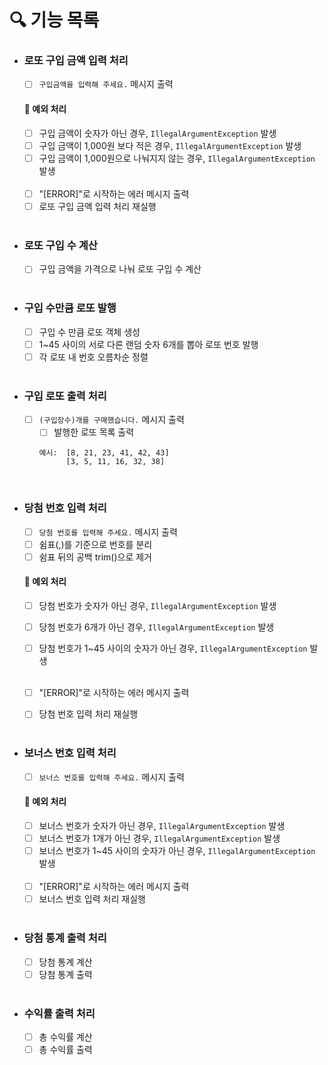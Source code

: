 # 🔍 기능 목록

- ### 로또 구입 금액 입력 처리
    - [ ] `구입금액을 입력해 주세요.` 메시지 출력
  #### 🔔 예외 처리
    - [ ] 구입 금액이 숫자가 아닌 경우, `IllegalArgumentException` 발생
    - [ ] 구입 금액이 1,000원 보다 적은 경우, `IllegalArgumentException` 발생
    - [ ] 구입 금액이 1,000원으로 나눠지지 않는 경우, `IllegalArgumentException` 발생
      <br><br>
    - [ ] "[ERROR]"로 시작하는 에러 메시지 출력
    - [ ] 로또 구입 금액 입력 처리 재실행
      <br><br>

- ### 로또 구입 수 계산
    - [ ] 구입 금액을 가격으로 나눠 로또 구입 수 계산<br><br>

- ### 구입 수만큼 로또 발행
    - [ ] 구입 수 만큼 로또 객체 생성
    - [ ] 1~45 사이의 서로 다른 랜덤 숫자 6개를 뽑아 로또 번호 발행
    - [ ] 각 로또 내 번호 오름차순 정렬 <br><br>

- ### 구입 로또 출력 처리
    - [ ] `(구입장수)개를 구매했습니다.` 메시지 출력
        - [ ] 발행한 로또 목록 출력

      ```
      예시:  [8, 21, 23, 41, 42, 43]
            [3, 5, 11, 16, 32, 38]
      ```

<br>

- ### 당첨 번호 입력 처리
    - [ ] `당첨 번호를 입력해 주세요.` 메시지 출력
    - [ ] 쉼표(,)를 기준으로 번호를 분리
    - [ ] 쉼표 뒤의 공백 trim()으로 제거
  #### 🔔 예외 처리
    - [ ] 당첨 번호가 숫자가 아닌 경우, `IllegalArgumentException` 발생
    - [ ] 당첨 번호가 6개가 아닌 경우, `IllegalArgumentException` 발생
    - [ ] 당첨 번호가 1~45 사이의 숫자가 아닌 경우, `IllegalArgumentException` 발생
      <br><br>
    - [ ] "[ERROR]"로 시작하는 에러 메시지 출력
    - [ ] 당첨 번호 입력 처리 재실행
      <br><br>


- ### 보너스 번호 입력 처리
    - [ ] `보너스 번호를 입력해 주세요.` 메시지 출력
  #### 🔔 예외 처리
    - [ ] 보너스 번호가 숫자가 아닌 경우, `IllegalArgumentException` 발생
    - [ ] 보너스 번호가 1개가 아닌 경우, `IllegalArgumentException` 발생
    - [ ] 보너스 번호가 1~45 사이의 숫자가 아닌 경우, `IllegalArgumentException` 발생
      <br><br>
    - [ ] "[ERROR]"로 시작하는 에러 메시지 출력
    - [ ] 보너스 번호 입력 처리 재실행
      <br><br>

- ### 당첨 통계 출력 처리
    - [ ] 당첨 통계 계산
    - [ ] 당첨 통계 출력
      <br><br>

- ### 수익률 출력 처리
    - [ ] 총 수익률 계산
    - [ ] 총 수익률 출력